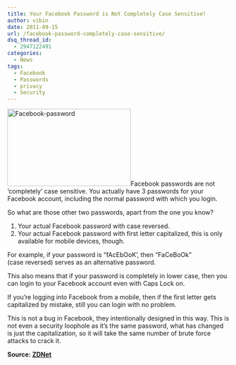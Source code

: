 ```yaml
---
title: Your Facebook Password is Not Completely Case Sensitive!
author: vibin
date: 2011-09-15
url: /facebook-password-completely-case-sensitive/
dsq_thread_id:
  - 2947122491
categories:
  - News
tags:
  - Facebook
  - Passwords
  - privacy
  - Security
---
```

[<img class="alignright size-full wp-image-44660" src="http://cdn.devilsworkshop.org/files/2011/09/hacking-facebook-password-facebook-phishing.jpeg" alt="Facebook-password" width="280" height="175" />][1]Facebook passwords are not &#8216;completely&#8217; case sensitive. You actually have 3 passwords for your Facebook account, including the normal password with which you login.

So what are those other two passwords, apart from the one you know?

  1. Your actual Facebook password with case reversed.
  2. Your actual Facebook password with first letter capitalized, this is only available for mobile devices, though.

For example, if your password is &#8220;fAcEbOoK&#8217;, then &#8220;FaCeBoOk&#8221; (case reversed) serves as an alternative password.

This also means that if your password is completely in lower case, then you can login to your Facebook account even with Caps Lock on.

If you&#8217;re logging into Facebook from a mobile, then if the first letter gets capitalized by mistake, still you can login with no problem.

This is not a bug in Facebook, they intentionally designed in this way. This is not even a security loophole as it&#8217;s the same password, what has changed is just the capitalization, so it will take the same number of brute force attacks to crack it.

**Source: <a href="http://www.zdnet.com/blog/facebook/facebook-passwords-are-not-case-sensitive-update/3612" onclick="_gaq.push(['_trackEvent', 'outbound-article', 'http://www.zdnet.com/blog/facebook/facebook-passwords-are-not-case-sensitive-update/3612', 'ZDNet']);" >ZDNet</a>**

 [1]: http://cdn.devilsworkshop.org/files/2011/09/hacking-facebook-password-facebook-phishing.jpeg
